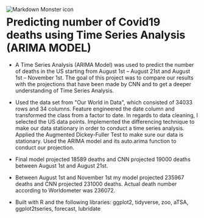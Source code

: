 <img src="markdownmonstericon.png"
     alt="Markdown Monster icon"
     style="float: left; margin-right: 10px;" />

# Predicting number of Covid19 deaths using Time Series Analysis (ARIMA MODEL) 

+ A Time Series Analysis (ARIMA Model) was used to predict the number of deaths in the US starting from August 1st – August 21st and August 1st – November 1st. The goal of this project was to compare our results with the projections that have been made by CNN and to get a deeper understanding of Time Series Analysis.

+ Used the data set from "Our World in Data", which consisted of 34033 rows and 34 columns. Feature engineered the date column and transformed the class from a factor to date. In regards to data cleaning, I selected the US data points. Implemented the differencing technique to make our data stationary in order to conduct a time series analysis. Applied the Augmented Dickey-Fuller Test to make sure our data is stationary. Used the ARIMA model and its auto.arima function to conduct our projection.

+ Final model projected 18589 deaths and CNN projected 19000 deaths between August 1st and August 21st.

+ Between August 1st and November 1st my model projected 235967 deaths and CNN projected 231000 deaths. Actual death number according to Worldometer was 236072.

+ Built with R and the following libraries: ggplot2, tidyverse, zoo, aTSA, ggplot2tseries, forecast, lubridate
